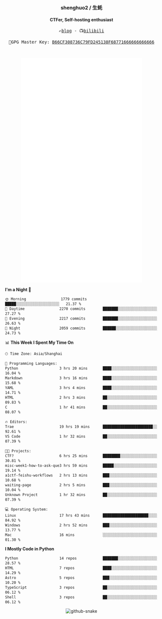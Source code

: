 <h3 align="center"> shenghuo2 / 生蚝 </h3>
<h4 align="center" >CTFer, Self-hosting enthusiast</h3>


<p align="center">
  <samp>
    ✍️<a href="https://blog.shenghuo2.top/">blog</a> -
    📺<a href="https://space.bilibili.com/85894935">bilibili</a>
  </samp>
</p>
<p align="center">
  <samp>
     🔐GPG Master Key: <a align="center" href="https://github.com/shenghuo2.gpg">B66CF308736C79FD245138F68771666666666666</a>
  </samp>
</p>
<br>
<p align="center">
  <a href="https://github.com/shenghuo2">
    <img width="400" align="top" src="https://github.com/shenghuo2/shenghuo2/blob/main/metrics.left.svg" />
  </a>
  <a href="https://github.com/shenghuo2">
    <img width="400" align="top" src="https://github.com/shenghuo2/shenghuo2/blob/main/metrics.right.svg" />
  </a>
</p>


<!--START_SECTION:waka-->
**I'm a Night 🦉** 

```text
🌞 Morning                1779 commits        █████░░░░░░░░░░░░░░░░░░░░   21.37 % 
🌆 Daytime                2270 commits        ███████░░░░░░░░░░░░░░░░░░   27.27 % 
🌃 Evening                2217 commits        ███████░░░░░░░░░░░░░░░░░░   26.63 % 
🌙 Night                  2059 commits        ██████░░░░░░░░░░░░░░░░░░░   24.73 % 
```


📊 **This Week I Spent My Time On** 

```text
🕑︎ Time Zone: Asia/Shanghai

💬 Programming Languages: 
Python                   3 hrs 20 mins       ████░░░░░░░░░░░░░░░░░░░░░   16.04 % 
Markdown                 3 hrs 16 mins       ████░░░░░░░░░░░░░░░░░░░░░   15.68 % 
YAML                     3 hrs 4 mins        ████░░░░░░░░░░░░░░░░░░░░░   14.71 % 
HTML                     2 hrs 3 mins        ██░░░░░░░░░░░░░░░░░░░░░░░   09.83 % 
C                        1 hr 41 mins        ██░░░░░░░░░░░░░░░░░░░░░░░   08.07 % 

🔥 Editors: 
Trae                     19 hrs 19 mins      ███████████████████████░░   92.61 % 
VS Code                  1 hr 32 mins        ██░░░░░░░░░░░░░░░░░░░░░░░   07.39 % 

🐱‍💻 Projects: 
CTF?                     6 hrs 25 mins       ████████░░░░░░░░░░░░░░░░░   30.81 % 
misc-week1-how-to-ask-que3 hrs 59 mins       █████░░░░░░░░░░░░░░░░░░░░   19.14 % 
a1ctf-feishu-workflows   2 hrs 13 mins       ███░░░░░░░░░░░░░░░░░░░░░░   10.68 % 
waiting-page             2 hrs 5 mins        ███░░░░░░░░░░░░░░░░░░░░░░   10.04 % 
Unknown Project          1 hr 32 mins        ██░░░░░░░░░░░░░░░░░░░░░░░   07.39 % 

💻 Operating System: 
Linux                    17 hrs 43 mins      █████████████████████░░░░   84.92 % 
Windows                  2 hrs 52 mins       ███░░░░░░░░░░░░░░░░░░░░░░   13.77 % 
Mac                      16 mins             ░░░░░░░░░░░░░░░░░░░░░░░░░   01.30 % 
```

**I Mostly Code in Python** 

```text
Python                   14 repos            ███████░░░░░░░░░░░░░░░░░░   28.57 % 
HTML                     7 repos             ████░░░░░░░░░░░░░░░░░░░░░   14.29 % 
Astro                    5 repos             ███░░░░░░░░░░░░░░░░░░░░░░   10.20 % 
TypeScript               3 repos             ██░░░░░░░░░░░░░░░░░░░░░░░   06.12 % 
Shell                    3 repos             ██░░░░░░░░░░░░░░░░░░░░░░░   06.12 % 
```




<!--END_SECTION:waka-->


<div align="center">
  <picture>
    <source media="(prefers-color-scheme: dark)" srcset="https://gist.githubusercontent.com/shenghuo2/bfce20b14ab0484cef03bae6e60e0b3a/raw/github-snake-dark.svg" />
    <source media="(prefers-color-scheme: light)" srcset="https://gist.githubusercontent.com/shenghuo2/bfce20b14ab0484cef03bae6e60e0b3a/raw/github-snake.svg" />
    <img alt="github-snake" src="https://gist.githubusercontent.com/shenghuo2/bfce20b14ab0484cef03bae6e60e0b3a/raw/github-snake.svg" />
  </picture>
</div>

<!--
**shenghuo2/shenghuo2** is a ✨ _special_ ✨ repository because its `README.md` (this file) appears on your GitHub profile.

Here are some ideas to get you started:

- 🔭 I’m currently working on ...
- 🌱 I’m currently learning ...
- 👯 I’m looking to collaborate on ...
- 🤔 I’m looking for help with ...
- 💬 Ask me about ...
- 📫 How to reach me: ...
- 😄 Pronouns: ...
- ⚡ Fun fact: ...
-->
